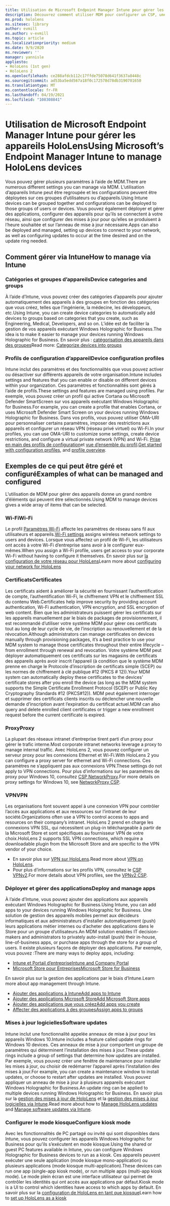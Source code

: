 ```yaml
---
title: Utilisation de Microsoft Endpoint Manager Intune pour gérer les appareils HoloLens
description: Découvrez comment utiliser MDM pour configurer un CSP, une stratégie et gérer des appareils de réalité mixte HoloLens à grande échelle à l’aide d’Intune.
ms.prod: hololens
ms.sitesec: library
author: evmill
ms.author: v-evmill
ms.topic: article
ms.localizationpriority: medium
ms.date: 9/9/2020
ms.reviewer: ''
manager: yannisle
appliesto:
- HoloLens (1st gen)
- HoloLens 2
ms.openlocfilehash: ce288afdcb112c17ffde75078d641f3637a8448c
ms.sourcegitcommit: ad53ba5edd567a18f0c172578d78db3190701650
ms.translationtype: MT
ms.contentlocale: fr-FR
ms.lasthandoff: 04/19/2021
ms.locfileid: "108308841"
---
```

# <a name="using-microsofts-endpoint-manager-intune-to-manage-hololens-devices"></a><span data-ttu-id="7d9f6-103">Utilisation de Microsoft Endpoint Manager Intune pour gérer les appareils HoloLens</span><span class="sxs-lookup"><span data-stu-id="7d9f6-103">Using Microsoft’s Endpoint Manager Intune to manage HoloLens devices</span></span>

<span data-ttu-id="7d9f6-104">Vous pouvez gérer plusieurs paramètres à l’aide de MDM.</span><span class="sxs-lookup"><span data-stu-id="7d9f6-104">There are numerous different settings you can manage via MDM.</span></span> <span data-ttu-id="7d9f6-105">L’utilisation d’appareils Intune peut être regroupée et les configurations peuvent être déployées sur ces groupes d’utilisateurs ou d’appareils.</span><span class="sxs-lookup"><span data-stu-id="7d9f6-105">Using Intune devices can be grouped together and configurations can be deployed to those groups of users or devices.</span></span> <span data-ttu-id="7d9f6-106">Vous pouvez également déployer et gérer des applications, configurer des appareils pour qu’ils se connectent à votre réseau, ainsi que configurer des mises à jour pour qu’elles se produisent à l’heure souhaitée et sur l’anneau de mise à jour nécessaire.</span><span class="sxs-lookup"><span data-stu-id="7d9f6-106">Apps can also be deployed and managed, setting up devices to connect to your network, as well as configuring updates to occur at the time desired and on the update ring needed.</span></span> 

## <a name="how-to-manage-via-intune"></a><span data-ttu-id="7d9f6-107">Comment gérer via Intune</span><span class="sxs-lookup"><span data-stu-id="7d9f6-107">How to manage via Intune</span></span>

### <a name="device-categories-and-groups"></a><span data-ttu-id="7d9f6-108">Catégories et groupes d’appareils</span><span class="sxs-lookup"><span data-stu-id="7d9f6-108">Device categories and groups</span></span>
<span data-ttu-id="7d9f6-109">À l’aide d’Intune, vous pouvez créer des catégories d’appareils pour ajouter automatiquement des appareils à des groupes en fonction des catégories que vous créez, telles que l’ingénierie, la médecine, les développeurs, etc.</span><span class="sxs-lookup"><span data-stu-id="7d9f6-109">Using Intune, you can create device categories to automatically add devices to groups based on categories that you create, such as Engineering, Medical, Developers, and so on.</span></span> <span data-ttu-id="7d9f6-110">L’idée est de faciliter la gestion de vos appareils exécutant Windows Holographic for Business.</span><span class="sxs-lookup"><span data-stu-id="7d9f6-110">The idea is to make it easier to manage your devices running Windows Holographic for Business.</span></span>
<span data-ttu-id="7d9f6-111">En savoir plus : [catégorisation des appareils dans des groupes](https://docs.microsoft.com/mem/intune/enrollment/device-group-mapping)</span><span class="sxs-lookup"><span data-stu-id="7d9f6-111">Read more: [Categorize devices into groups](https://docs.microsoft.com/mem/intune/enrollment/device-group-mapping)</span></span>

### <a name="device-configuration-profiles"></a><span data-ttu-id="7d9f6-112">Profils de configuration d’appareil</span><span class="sxs-lookup"><span data-stu-id="7d9f6-112">Device configuration profiles</span></span>
<span data-ttu-id="7d9f6-113">Intune inclut des paramètres et des fonctionnalités que vous pouvez activer ou désactiver sur différents appareils de votre organisation.</span><span class="sxs-lookup"><span data-stu-id="7d9f6-113">Intune includes settings and features that you can enable or disable on different devices within your organization.</span></span> <span data-ttu-id="7d9f6-114">Ces paramètres et fonctionnalités sont gérés à l’aide de profils.</span><span class="sxs-lookup"><span data-stu-id="7d9f6-114">These settings and features are managed using profiles.</span></span> <span data-ttu-id="7d9f6-115">Par exemple, vous pouvez créer un profil qui active Cortana ou Microsoft Defender SmartScreen sur vos appareils exécutant Windows Holographic for Business.</span><span class="sxs-lookup"><span data-stu-id="7d9f6-115">For example, you can create a profile that enables Cortana, or uses Microsoft Defender Smart Screen on your devices running Windows Holographic for Business.</span></span>
<span data-ttu-id="7d9f6-116">Dans vos profils, vous pouvez utiliser OMA-URI pour personnaliser certains paramètres, imposer des restrictions aux appareils et configurer un réseau VPN (réseau privé virtuel) ou Wi-Fi.</span><span class="sxs-lookup"><span data-stu-id="7d9f6-116">In your profiles, you can use OMA-URI to customize some settings, create device restrictions, and configure a virtual private network (VPN) and Wi-Fi.</span></span>
<span data-ttu-id="7d9f6-117">[Prise en main des profils de configuration](https://docs.microsoft.com/mem/intune/configuration/device-profiles)et [vue d’ensemble du profil](https://docs.microsoft.com/mem/intune/configuration/device-profile-create).</span><span class="sxs-lookup"><span data-stu-id="7d9f6-117">[Get started with configuration profiles](https://docs.microsoft.com/mem/intune/configuration/device-profiles), and [profile overview](https://docs.microsoft.com/mem/intune/configuration/device-profile-create).</span></span>

## <a name="examples-of-what-can-be-managed-and-configured"></a><span data-ttu-id="7d9f6-118">Exemples de ce qui peut être géré et configuré</span><span class="sxs-lookup"><span data-stu-id="7d9f6-118">Examples of what can be managed and configured</span></span>

<span data-ttu-id="7d9f6-119">L’utilisation de MDM pour gérer des appareils donne un grand nombre d’éléments qui peuvent être sélectionnés.</span><span class="sxs-lookup"><span data-stu-id="7d9f6-119">Using MDM to manage devices gives a wide array of items that can be selected.</span></span> 

### <a name="wi-fi"></a><span data-ttu-id="7d9f6-120">Wi-Fi</span><span class="sxs-lookup"><span data-stu-id="7d9f6-120">Wi-Fi</span></span>
<span data-ttu-id="7d9f6-121">Le profil [Paramètres Wi-Fi](https://docs.microsoft.com/mem/intune/configuration/wi-fi-settings-configure) affecte les paramètres de réseau sans fil aux utilisateurs et appareils.</span><span class="sxs-lookup"><span data-stu-id="7d9f6-121">[Wi-Fi settings](https://docs.microsoft.com/mem/intune/configuration/wi-fi-settings-configure) assigns wireless network settings to users and devices.</span></span> <span data-ttu-id="7d9f6-122">Lorsque vous affectez un profil de Wi-Fi, les utilisateurs ont accès à votre Wi-Fi d’entreprise sans avoir à le configurer eux-mêmes.</span><span class="sxs-lookup"><span data-stu-id="7d9f6-122">When you assign a Wi-Fi profile, users get access to your corporate Wi-Fi without having to configure it themselves.</span></span>
<span data-ttu-id="7d9f6-123">En savoir plus sur [la configuration de votre réseau pour HoloLens](hololens-commercial-infrastructure.md)</span><span class="sxs-lookup"><span data-stu-id="7d9f6-123">Learn more about [configuring your network for HoloLens](hololens-commercial-infrastructure.md)</span></span>

### <a name="certificates"></a><span data-ttu-id="7d9f6-124">Certificats</span><span class="sxs-lookup"><span data-stu-id="7d9f6-124">Certificates</span></span>
<span data-ttu-id="7d9f6-125">Les certificats aident à améliorer la sécurité en fournissant l’authentification de compte, l’authentification Wi-Fi, le chiffrement VPN et le chiffrement SSL du contenu Web.</span><span class="sxs-lookup"><span data-stu-id="7d9f6-125">Certificates help improve security by providing account authentication, Wi-Fi authentication, VPN encryption, and SSL encryption of web content.</span></span> <span data-ttu-id="7d9f6-126">Bien que les administrateurs puissent gérer les certificats sur les appareils manuellement par le biais de packages de provisionnement, il est recommandé d’utiliser votre système MDM pour gérer ces certificats tout au long de leur cycle de vie, de l’inscription au renouvellement et de la révocation.</span><span class="sxs-lookup"><span data-stu-id="7d9f6-126">Although administrators can manage certificates on devices manually through provisioning packages, it’s a best practice to use your MDM system to manage those certificates throughout their entire lifecycle – from enrollment through renewal and revocation.</span></span> <span data-ttu-id="7d9f6-127">Votre système MDM peut déployer automatiquement ces certificats sur les magasins de certificats des appareils après avoir inscrit l’appareil (à condition que le système MDM prenne en charge le Protocole d’inscription de certificats simple (SCEP) ou les normes de chiffrement à clé publique #12 (PKCS # 12)).</span><span class="sxs-lookup"><span data-stu-id="7d9f6-127">Your MDM system can automatically deploy these certificates to the devices’ certificate stores after you enroll the device (as long as the MDM system supports the Simple Certificate Enrollment Protocol (SCEP) or Public Key Cryptography Standards #12 (PKCS#12)).</span></span> <span data-ttu-id="7d9f6-128">MDM peut également interroger et supprimer des certificats clients inscrits ou déclencher une nouvelle demande d’inscription avant l’expiration du certificat actuel.</span><span class="sxs-lookup"><span data-stu-id="7d9f6-128">MDM can also query and delete enrolled client certificates or trigger a new enrollment request before the current certificate is expired.</span></span> 

### <a name="proxy"></a><span data-ttu-id="7d9f6-129">Proxy</span><span class="sxs-lookup"><span data-stu-id="7d9f6-129">Proxy</span></span>
<span data-ttu-id="7d9f6-130">La plupart des réseaux intranet d’entreprise tirent parti d’un proxy pour gérer le trafic interne.</span><span class="sxs-lookup"><span data-stu-id="7d9f6-130">Most corporate intranet networks leverage a proxy to manage internal traffic.</span></span> <span data-ttu-id="7d9f6-131">Avec HoloLens 2, vous pouvez configurer un serveur proxy pour les connexions Ethernet et Wi-Fi.</span><span class="sxs-lookup"><span data-stu-id="7d9f6-131">With HoloLens 2 you can configure a proxy server for ethernet and Wi-Fi connections.</span></span> <span data-ttu-id="7d9f6-132">Ces paramètres ne s’appliquent pas aux connexions VPN.</span><span class="sxs-lookup"><span data-stu-id="7d9f6-132">These settings do not apply to VPN connections.</span></span> <span data-ttu-id="7d9f6-133">Pour plus d’informations sur les paramètres de proxy pour Windows 10, consultez [CSP NetworkProxy](https://docs.microsoft.com/windows/client-management/mdm/networkproxy-csp).</span><span class="sxs-lookup"><span data-stu-id="7d9f6-133">For more details on proxy settings for Windows 10, see [NetworkProxy CSP](https://docs.microsoft.com/windows/client-management/mdm/networkproxy-csp).</span></span>

### <a name="vpn"></a><span data-ttu-id="7d9f6-134">VPN</span><span class="sxs-lookup"><span data-stu-id="7d9f6-134">VPN</span></span>
<span data-ttu-id="7d9f6-135">Les organisations font souvent appel à une connexion VPN pour contrôler l’accès aux applications et aux ressources sur l’intranet de leur société.</span><span class="sxs-lookup"><span data-stu-id="7d9f6-135">Organizations often use a VPN to control access to apps and resources on their company’s intranet.</span></span> <span data-ttu-id="7d9f6-136">HoloLens 2 prend en charge les connexions VPN SSL, qui nécessitent un plug-in téléchargeable à partir de la Microsoft Store et sont spécifiques au fournisseur VPN de votre choix.</span><span class="sxs-lookup"><span data-stu-id="7d9f6-136">HoloLens 2 supports SSL VPN connections, which require a downloadable plugin from the Microsoft Store and are specific to the VPN vendor of your choice.</span></span> 
- <span data-ttu-id="7d9f6-137">En savoir plus sur [VPN sur HoloLens](hololens-network.md#vpn).</span><span class="sxs-lookup"><span data-stu-id="7d9f6-137">Read more about [VPN on HoloLens](hololens-network.md#vpn).</span></span>
- <span data-ttu-id="7d9f6-138">Pour plus d’informations sur les profils VPN, consultez le [CSP VPNv2](https://docs.microsoft.com/windows/client-management/mdm/vpnv2-csp).</span><span class="sxs-lookup"><span data-stu-id="7d9f6-138">For more details about VPN profiles, see the [VPNv2 CSP](https://docs.microsoft.com/windows/client-management/mdm/vpnv2-csp).</span></span>

### <a name="deploy-and-manage-apps"></a><span data-ttu-id="7d9f6-139">Déployer et gérer des applications</span><span class="sxs-lookup"><span data-stu-id="7d9f6-139">Deploy and manage apps</span></span>
<span data-ttu-id="7d9f6-140">À l’aide d’Intune, vous pouvez ajouter des applications aux appareils exécutant Windows Holographic for Business.</span><span class="sxs-lookup"><span data-stu-id="7d9f6-140">Using Intune, you can add apps to your devices running Windows Holographic for Business.</span></span> <span data-ttu-id="7d9f6-141">Une solution de gestion des appareils mobiles permet aux décideurs informatiques et aux administrateurs d’installer automatiquement (push) leurs applications métier internes ou d’acheter des applications dans le Store pour un groupe d’utilisateurs.</span><span class="sxs-lookup"><span data-stu-id="7d9f6-141">An MDM solution enables IT decision-makers and administrators to privately auto-install (push) their in-house, line-of-business apps, or purchase apps through the store for a group of users.</span></span> <span data-ttu-id="7d9f6-142">Il existe plusieurs façons de déployer des applications. Par exemple, vous pouvez :</span><span class="sxs-lookup"><span data-stu-id="7d9f6-142">There are many ways to deploy apps, including:</span></span>
-   [<span data-ttu-id="7d9f6-143">Intune et Portail d’entreprise</span><span class="sxs-lookup"><span data-stu-id="7d9f6-143">Intune and Company Portal</span></span>]( app-deploy-intune.md)
-   [<span data-ttu-id="7d9f6-144">Microsoft Store pour Entreprises</span><span class="sxs-lookup"><span data-stu-id="7d9f6-144">Microsoft Store for Business</span></span>]( app-deploy-store-business.md)

<span data-ttu-id="7d9f6-145">En savoir plus sur la gestion des applications par le biais d’Intune.</span><span class="sxs-lookup"><span data-stu-id="7d9f6-145">Learn more about app management through Intune.</span></span>
-   [<span data-ttu-id="7d9f6-146">Ajouter des applications à Intune</span><span class="sxs-lookup"><span data-stu-id="7d9f6-146">Add apps to Intune</span></span>](https://docs.microsoft.com/mem/intune/apps/apps-add)
-   [<span data-ttu-id="7d9f6-147">Ajouter des applications Microsoft Store</span><span class="sxs-lookup"><span data-stu-id="7d9f6-147">Add Microsoft Store apps</span></span>](https://docs.microsoft.com/mem/intune/apps/store-apps-windows)
-   [<span data-ttu-id="7d9f6-148">Ajouter des applications que vous créez</span><span class="sxs-lookup"><span data-stu-id="7d9f6-148">Add apps you create</span></span>](https://docs.microsoft.com/mem/intune/apps/lob-apps-windows)
- [<span data-ttu-id="7d9f6-149">Affecter des applications à des groupes</span><span class="sxs-lookup"><span data-stu-id="7d9f6-149">Assign apps to groups</span></span>](https://docs.microsoft.com/mem/intune/apps/apps-deploy)

### <a name="software-updates"></a><span data-ttu-id="7d9f6-150">Mises à jour logicielles</span><span class="sxs-lookup"><span data-stu-id="7d9f6-150">Software updates</span></span>
<span data-ttu-id="7d9f6-151">Intune inclut une fonctionnalité appelée anneaux de mise à jour pour les appareils Windows 10.</span><span class="sxs-lookup"><span data-stu-id="7d9f6-151">Intune includes a feature called update rings for Windows 10 devices.</span></span> <span data-ttu-id="7d9f6-152">Ces anneaux de mise à jour comportent un groupe de paramètres qui déterminent l’installation des mises à jour.</span><span class="sxs-lookup"><span data-stu-id="7d9f6-152">These update rings include a group of settings that determine how updates are installed.</span></span> <span data-ttu-id="7d9f6-153">Par exemple, vous pouvez créer une fenêtre de maintenance pour installer les mises à jour, ou choisir de redémarrer l’appareil après l’installation des mises à jour.</span><span class="sxs-lookup"><span data-stu-id="7d9f6-153">For example, you can create a maintenance window to install updates, or choose to restart after updates are installed.</span></span> <span data-ttu-id="7d9f6-154">Vous pouvez appliquer un anneau de mise à jour à plusieurs appareils exécutant Windows Holographic for Business.</span><span class="sxs-lookup"><span data-stu-id="7d9f6-154">An update ring can be applied to multiple devices running Windows Holographic for Business.</span></span>
<span data-ttu-id="7d9f6-155">En savoir plus sur la [gestion des mises à jour de HoloLens](hololens-updates.md) et la [gestion des mises à jour logicielles via Intune](https://docs.microsoft.com/mem/intune/protect/windows-update-for-business-configure).</span><span class="sxs-lookup"><span data-stu-id="7d9f6-155">Read more about how to [Manage HoloLens updates](hololens-updates.md) and [Manage software updates via Intune](https://docs.microsoft.com/mem/intune/protect/windows-update-for-business-configure).</span></span>

### <a name="configure-kiosk-mode"></a><span data-ttu-id="7d9f6-156">Configurer le mode kiosque</span><span class="sxs-lookup"><span data-stu-id="7d9f6-156">Configure kiosk mode</span></span>
<span data-ttu-id="7d9f6-157">Avec les fonctionnalités de PC partagé ou invité qui sont disponibles dans Intune, vous pouvez configurer les appareils Windows Holographic for Business pour qu’ils s’exécutent en mode kiosque.</span><span class="sxs-lookup"><span data-stu-id="7d9f6-157">Using the shared or guest PC features available in Intune, you can configure Windows Holographic for Business devices to run as a kiosk.</span></span> <span data-ttu-id="7d9f6-158">Ces appareils peuvent exécuter une seule application (mode kiosque mono-application) ou plusieurs applications (mode kiosque multi-application).</span><span class="sxs-lookup"><span data-stu-id="7d9f6-158">These devices can run one app (single-app kiosk mode), or run multiple apps (multi-app kiosk mode).</span></span> <span data-ttu-id="7d9f6-159">Le mode plein écran est une interface utilisateur qui permet de contrôler les identités qui ont accès aux applications par défaut.</span><span class="sxs-lookup"><span data-stu-id="7d9f6-159">Kiosk mode is a UI to control which identities have access to which apps by default.</span></span>
<span data-ttu-id="7d9f6-160">En savoir plus sur la [configuration de HoloLens en tant que kiosque]( hololens-kiosk.md)</span><span class="sxs-lookup"><span data-stu-id="7d9f6-160">Learn how to [set up HoloLens as a kiosk]( hololens-kiosk.md)</span></span>

